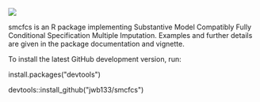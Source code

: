 [![](http://cranlogs.r-pkg.org/badges/grand-total/smcfcs)](https://cran.rstudio.com/web/packages/smcfcs/index.html)

smcfcs is an R package implementing Substantive Model Compatibly Fully Conditional Specification Multiple Imputation. Examples and further details are given in the package documentation and vignette.

To install the latest GitHub development version, run:

install.packages("devtools")

devtools::install_github("jwb133/smcfcs")
